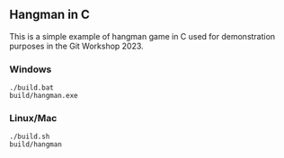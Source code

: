 ## Hangman in C
This is a simple example of hangman game in C used for demonstration purposes in the Git Workshop 2023.

### Windows
```
./build.bat
build/hangman.exe
```

### Linux/Mac
```
./build.sh
build/hangman
```
